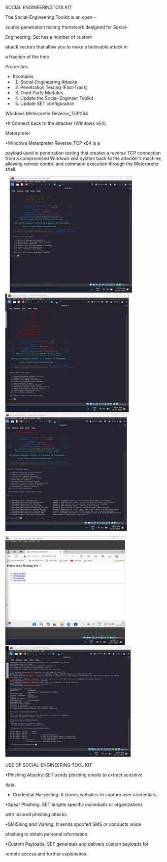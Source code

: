 ﻿SOCIAL              ENGINEERINGTOOLKIT

The Social-Engineering Toolkit is an open -

source penetration testing framework designed for Social-

Engineering. Set has a number of custom 

attack vectors that allow you to make a belevable attack in 

a fraction of the time

Properities

- Itcontains 
- 1) Social-Engineering Attacks
- 2) Penetration Testing (Fast-Track)
- 3) Third Party Modules 
- 4) Update the Social-Engineer Toolkit 
- 5) Update SET configuration

Windows Meterpreter Reverse\_TCPX64

•It Connect back to the attacker (Windows x64), 

Meterpreter

•Windows Meterpreter Reverse\_TCP x64 is a 

payload used in penetration testing that creates a reverse TCP connection from a compromised Windows x64 system back to the attacker's machine, allowing remote control and command execution through the Meterpreter shell.

`  `![](Aspose.Words.a3dbd859-8e0b-4eb5-885c-d7abb3a16e06.001.jpeg)![](Aspose.Words.a3dbd859-8e0b-4eb5-885c-d7abb3a16e06.002.jpeg)![](Aspose.Words.a3dbd859-8e0b-4eb5-885c-d7abb3a16e06.003.jpeg)

![](Aspose.Words.a3dbd859-8e0b-4eb5-885c-d7abb3a16e06.004.jpeg) ![](Aspose.Words.a3dbd859-8e0b-4eb5-885c-d7abb3a16e06.005.jpeg)

USE OF SOCIAL-ENGINEERING TOOL KIT

•Phishing Attacks: SET sends phishing emails to extract sensitive 

data.

- Credential Harvesting: It clones websites to capture user credentials.

•Spear Phishing: SET targets specific individuals or organizations 

with tailored phishing attacks.

•SMiShing and Vishing: It sends spoofed SMS or conducts voice 

phishing to obtain personal information.

•Custom Payloads: SET generates and delivers custom payloads for 

remote access and further exploitation.
